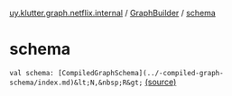 [uy.klutter.graph.netflix.internal](../index.md) / [GraphBuilder](index.md) / [schema](.)


# schema
`val schema: [CompiledGraphSchema](../-compiled-graph-schema/index.md)&lt;N,&nbsp;R&gt;` [(source)](https://github.com/kohesive/klutter/blob/master/netflix-graph-jdk6/src/main/kotlin/uy/klutter/graph/netflix/internal/Building.kt#L100)


